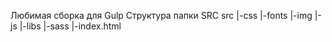 Любимая сборка для Gulp
Структура папки SRC
src
|-css
|-fonts
|-img
|-js
|-libs
|-sass
|-index.html
